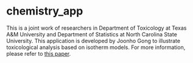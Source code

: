 # chemistry_app
This is a joint work of researchers in Department of Toxicology at Texas A&M University and Department of Statistics at North Carolina State University.
This application is developed by Joonho Gong to illustrate toxicological analysis based on isotherm models. For more information, please refer to [this paper](https://pubs.acs.org/doi/10.1021/acsomega.9b02051).
